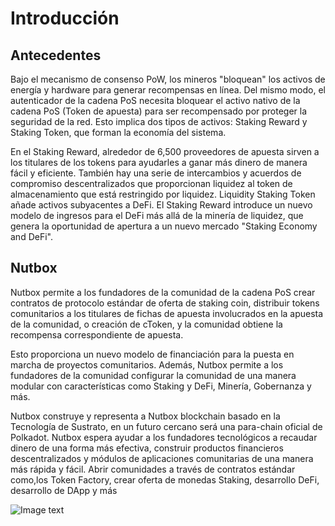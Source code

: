 # Introducción

## Antecedentes

Bajo el mecanismo de consenso PoW, los mineros "bloquean" los activos de energía y hardware para generar recompensas en línea. Del mismo modo, el autenticador de la cadena PoS necesita bloquear el activo nativo de la cadena PoS (Token de apuesta) para ser recompensado por proteger la seguridad de la red. Esto implica dos tipos de activos: Staking Reward y Staking Token, que forman la economía del sistema.

En el Staking Reward, alrededor de 6,500 proveedores de apuesta sirven a los titulares de los tokens para ayudarles a ganar más dinero de manera fácil y eficiente. También hay una serie de intercambios y acuerdos de compromiso descentralizados que proporcionan liquidez al token de almacenamiento que está restringido por liquidez. Liquidity Staking Token añade activos subyacentes a DeFi. El  Staking Reward introduce un nuevo modelo de ingresos para el DeFi más allá de la minería de liquidez, que genera la oportunidad de apertura a  un nuevo mercado "Staking Economy and DeFi".

## Nutbox

Nutbox permite a los fundadores de la comunidad de la cadena PoS crear contratos de protocolo estándar de oferta de staking coin, distribuir tokens comunitarios a los titulares de fichas de apuesta involucrados en la apuesta de la comunidad, o creación de  cToken, y la comunidad obtiene la recompensa correspondiente de apuesta.

 Esto proporciona un nuevo modelo de financiación para la puesta en marcha de proyectos comunitarios. Además, Nutbox permite a los fundadores de la comunidad configurar la comunidad de una manera modular con características como Staking y DeFi, Minería, Gobernanza y más. 

Nutbox construye  y representa a Nutbox blockchain basado en la Tecnología de Sustrato, en un futuro cercano será una para-chain oficial de Polkadot. Nutbox espera ayudar a los fundadores tecnológicos a recaudar dinero de una forma más efectiva, construir productos financieros descentralizados y módulos de aplicaciones comunitarias de una manera más rápida y fácil. Abrir comunidades a través de contratos estándar como,los Token Factory, crear oferta de monedas Staking, desarrollo DeFi, desarrollo de DApp y más

 ![Image text](http://wherein.mobi/wp-content/uploads/2021/03/nutbox-2.png)
